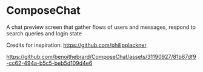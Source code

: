 # ComposeChat

A chat preview screen that gather flows of users and messages, respond to search queries and login state

Credits for inspiration: https://github.com/philipplackner

https://github.com/benoithebrard/ComposeChat/assets/31190927/81b67df9-cc62-494a-b5c5-beb5d109d4e6

